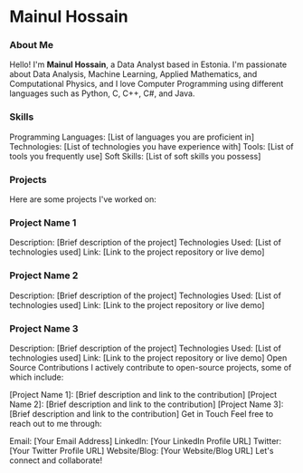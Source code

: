 <h1>Mainul Hossain</h1>

<h3>About Me</h3>
Hello! I'm <b>Mainul Hossain</b>, a Data Analyst based in Estonia. I'm passionate about Data Analysis, Machine Learning, Applied Mathematics, and Computational Physics, and I love Computer Programming using different languages such as Python, C, C++, C#, and Java.

<h3>Skills</h3>
Programming Languages: [List of languages you are proficient in]
Technologies: [List of technologies you have experience with]
Tools: [List of tools you frequently use]
Soft Skills: [List of soft skills you possess]
<h3>Projects</h3>
Here are some projects I've worked on:

<h3>Project Name 1</h3>
Description: [Brief description of the project]
Technologies Used: [List of technologies used]
Link: [Link to the project repository or live demo]
<h3>Project Name 2</h3>
Description: [Brief description of the project]
Technologies Used: [List of technologies used]
Link: [Link to the project repository or live demo]
<h3>Project Name 3</h3>
Description: [Brief description of the project]
Technologies Used: [List of technologies used]
Link: [Link to the project repository or live demo]
Open Source Contributions
I actively contribute to open-source projects, some of which include:

[Project Name 1]: [Brief description and link to the contribution]
[Project Name 2]: [Brief description and link to the contribution]
[Project Name 3]: [Brief description and link to the contribution]
Get in Touch
Feel free to reach out to me through:

Email: [Your Email Address]
LinkedIn: [Your LinkedIn Profile URL]
Twitter: [Your Twitter Profile URL]
Website/Blog: [Your Website/Blog URL]
Let's connect and collaborate!

